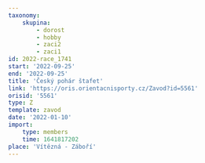 ```yaml
---
taxonomy:
    skupina:
        - dorost
        - hobby
        - zaci2
        - zaci1
id: 2022-race_1741
start: '2022-09-25'
end: '2022-09-25'
title: 'Český pohár štafet'
link: 'https://oris.orientacnisporty.cz/Zavod?id=5561'
orisid: '5561'
type: Z
template: zavod
date: '2022-01-10'
import:
    type: members
    time: 1641817202
place: 'Vítězná - Záboří'
---
```


